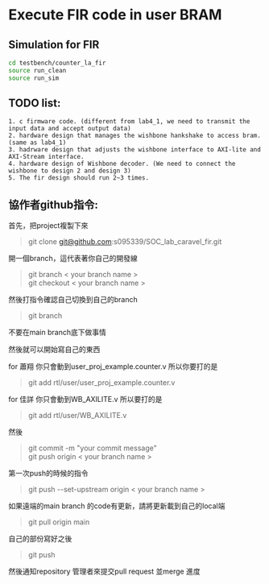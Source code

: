 # Execute FIR code in user BRAM

## Simulation for FIR
```sh
cd testbench/counter_la_fir
source run_clean
source run_sim
```
## TODO list:
```
1. c firmware code. (different from lab4_1, we need to transmit the input data and accept output data)
2. hardware design that manages the wishbone hankshake to access bram. (same as lab4_1)
3. hadrware design that adjusts the wishbone interface to AXI-lite and AXI-Stream interface.
4. hardware design of Wishbone decoder. (We need to connect the wishbone to design 2 and design 3)
5. The fir design should run 2~3 times.  
```

## 協作者github指令:

首先，把project複製下來
> git clone git@github.com:s095339/SOC_lab_caravel_fir.git

開一個branch，這代表著你自己的開發線

>git branch < your branch name >\
>git checkout < your branch name >

然後打指令確認自己切換到自己的branch

>git branch

不要在main branch底下做事情

然後就可以開始寫自己的東西

for 蕭翔
你只會動到user_proj_example.counter.v 所以你要打的是
> git add rtl/user/user_proj_example.counter.v

for 佳詳
你只會動到WB_AXILITE.v 所以要打的是
> git add rtl/user/WB_AXILITE.v

然後
>git commit -m "your commit message" \
>git push origin < your branch name >

第一次push的時候的指令
> git push --set-upstream origin < your branch name >

如果遠端的main branch 的code有更新，請將更新載到自己的local端

>git pull origin main

自己的部份寫好之後
>git push

然後通知repository 管理者來提交pull request 並merge 進度
